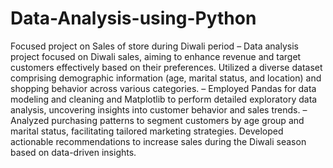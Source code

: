 # Data-Analysis-using-Python
Focused project on Sales of store during Diwali period
– Data analysis project focused on Diwali sales, aiming to enhance revenue and target customers effectively based on their preferences. Utilized a diverse dataset comprising demographic information (age, marital status, and location) and shopping behavior across various categories.
 – Employed Pandas for data modeling and cleaning and Matplotlib to perform detailed exploratory data analysis, uncovering insights into customer behavior and sales trends.
 – Analyzed purchasing patterns to segment customers by age group and marital status, facilitating tailored marketing strategies. Developed actionable recommendations to increase sales during the Diwali season based on data-driven insights.

